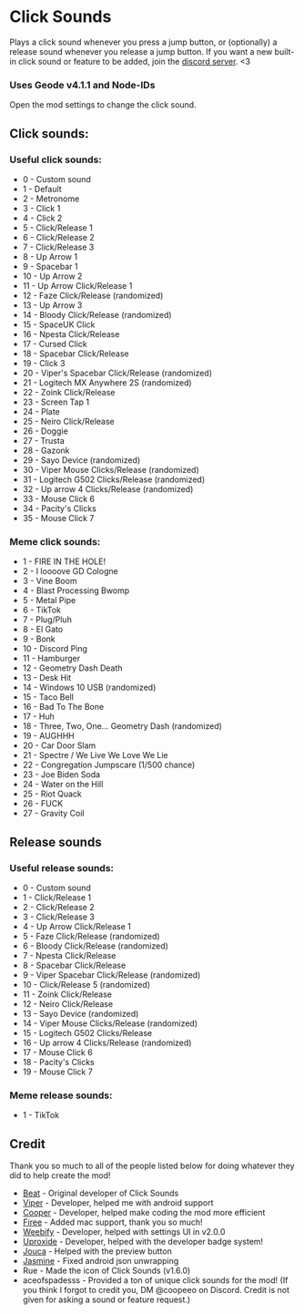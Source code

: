 # Click Sounds

Plays a click sound whenever you press a jump button, or (optionally) a release sound whenever you release a jump button.
If you want a new built-in click sound or feature to be added, join the [discord server](https://discord.gg/RwbRP8ADdc). <3

### Uses Geode v4.1.1 and Node-IDs
Open the mod settings to change the click sound. 
## Click sounds:
### Useful click sounds:
- 0 - Custom sound
- 1 - Default
- 2 - Metronome
- 3 - Click 1
- 4 - Click 2
- 5 - Click/Release 1
- 6 - Click/Release 2
- 7 - Click/Release 3
- 8 - Up Arrow 1
- 9 - Spacebar 1
- 10 - Up Arrow 2
- 11 - Up Arrow Click/Release 1
- 12 - Faze Click/Release (randomized)
- 13 - Up Arrow 3
- 14 - Bloody Click/Release (randomized)
- 15 - SpaceUK Click
- 16 - Npesta Click/Release
- 17 - Cursed Click
- 18 - Spacebar Click/Release
- 19 - Click 3
- 20 - Viper's Spacebar Click/Release (randomized)
- 21 - Logitech MX Anywhere 2S (randomized)
- 22 - Zoink Click/Release
- 23 - Screen Tap 1 
- 24 - Plate
- 25 - Neiro Click/Release
- 26 - Doggie
- 27 - Trusta
- 28 - Gazonk
- 29 - Sayo Device (randomized)
- 30 - Viper Mouse Clicks/Release (randomized)
- 31 - Logitech G502 Clicks/Release (randomized)
- 32 - Up arrow 4 Clicks/Release (randomized)
- 33 - Mouse Click 6
- 34 - Pacity's Clicks
- 35 - Mouse Click 7
### Meme click sounds:
- 1 - FIRE IN THE HOLE!
- 2 - I loooove GD Cologne
- 3 - Vine Boom
- 4 - Blast Processing Bwomp
- 5 - Metal Pipe
- 6 - TikTok
- 7 - Plug/Pluh
- 8 - El Gato
- 9 - Bonk
- 10 - Discord Ping
- 11 - Hamburger
- 12 - Geometry Dash Death
- 13 - Desk Hit
- 14 - Windows 10 USB (randomized)
- 15 - Taco Bell
- 16 - Bad To The Bone
- 17 - Huh
- 18 - Three, Two, One... Geometry Dash (randomized)
- 19 - AUGHHH
- 20 - Car Door Slam
- 21 - Spectre / We Live We Love We Lie
- 22 - Congregation Jumpscare (1/500 chance)
- 23 - Joe Biden Soda
- 24 - Water on the Hill
- 25 - Riot Quack
- 26 - FUCK
- 27 - Gravity Coil
## Release sounds
### Useful release sounds:
- 0 - Custom sound
- 1 - Click/Release 1
- 2 - Click/Release 2
- 3 - Click/Release 3
- 4 - Up Arrow Click/Release 1
- 5 - Faze Click/Release (randomized)
- 6 - Bloody Click/Release (randomized)
- 7 - Npesta Click/Release
- 8 - Spacebar Click/Release
- 9 - Viper Spacebar Click/Release (randomized)
- 10 - Click/Release 5 (randomized)
- 11 - Zoink Click/Release
- 12 - Neiro Click/Release
- 13 - Sayo Device (randomized)
- 14 - Viper Mouse Clicks/Release (randomized)
- 15 - Logitech G502 Clicks/Release
- 16 - Up arrow 4 Clicks/Release (randomized)
- 17 - Mouse Click 6
- 18 - Pacity's Clicks
- 19 - Mouse Click 7
### Meme release sounds:
- 1 - TikTok

## Credit
Thank you so much to all of the people listed below for doing whatever they did to help create the mod!
- [Beat](https://github.com/BeatACVR) - Original developer of Click Sounds
- [Viper](https://github.com/MuhXd) - Developer, helped me with android support
- [Cooper](https://github.com/coopeeo) - Developer, helped make coding the mod more efficient
- [Firee](https://github.com/FireMario211) - Added mac support, thank you so much!
- [Weebify](https://github.com/Weebifying) - Developer, helped with settings UI in v2.0.0
- [Uproxide](https://github.com/uproxide) - Developer, helped with the developer badge system!
- [Jouca](https://github.com/Jouca) - Helped with the preview button
- [Jasmine](https://github.com/hiimjustin000) - Fixed android json unwrapping
- Rue - Made the icon of Click Sounds (v1.6.0)
- aceofspadesss - Provided a ton of unique click sounds for the mod!
(If you think I forgot to credit you, DM @coopeeo on Discord. Credit is not given for asking a sound or feature request.)
